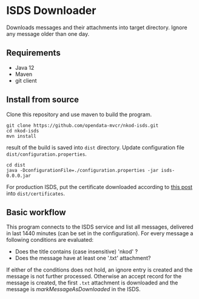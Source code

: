 # ISDS Downloader
Downloads messages and their attachments into target directory. 
Ignore any message older than one day.

## Requirements
 * Java 12
 * Maven
 * git client

## Install from source
Clone this repository and use maven to build the program.
```
git clone https://github.com/opendata-mvcr/nkod-isds.git
cd nkod-isds
mvn install
```
result of the build is saved into ```dist``` directory.
Update configuration file ```dist/configuration.properties```.
```
cd dist
java -DconfigurationFile=./configuration.properties -jar isds-0.0.0.jar
```
For production ISDS, put the certificate downloaded according to 
[this post](https://www.datoveschranky.info/-/novy-ssl-certifikat-produkcniho-prostredi-isds) 
into ```dist/certificates```.

## Basic workflow
This program connects to the ISDS service and list all messages, delivered
in last 1440 minutes (can be set in the configuration).
For every message a following conditions are evaluated:
 * Does the title contains (case insensitive) 'nkod' ?
 * Does the message have at least one '.txt' attachment?

If either of the conditions does not hold, an ignore entry is created and 
the message is not further processed. 
Otherwise an accept record for the message is created, the first `.txt` attachment 
is downloaded and the message is _markMessageAsDownloaded_ in the ISDS. 
